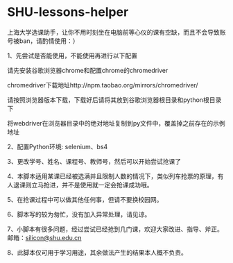 # SHU-lessons-helper
上海大学选课助手，让你不用时刻坐在电脑前等心仪的课有空缺，而且不会导致账号被ban，请酌情使用：）



1、先尝试是否能使用，不能使用再进行以下配置

请先安装谷歌浏览器chrome和配置chrome的chromedriver

chromedriver下载地址http://npm.taobao.org/mirrors/chromedriver/

请按照浏览器版本下载，下载好后请将其放到谷歌浏览器根目录和python根目录下

将webdriver在浏览器目录中的绝对地址复制到py文件中，覆盖掉之前存在的示例地址


2、配置Python环境:
    selenium、bs4
  
3、更改学号、姓名、课程号、教师号，然后可以开始尝试抢课了

4、本脚本适用某课已经被选满并且限制人数的情况下，类似列车抢票的原理，有人退课则立马抢进，并不是使用就一定会抢课成功哦。

5、在抢课过程中可以做其他任何事，但请不要换校园网。

6、脚本写的较为匆忙，没有加入异常处理，请见谅。

7、小脚本有很多问题，经过尝试已经抢到几门课，欢迎大家改进、指导、斧正。邮箱：silicon@shu.edu.cn

8、此脚本仅可用于学习用途，其余做法产生的结果本人概不负责。
